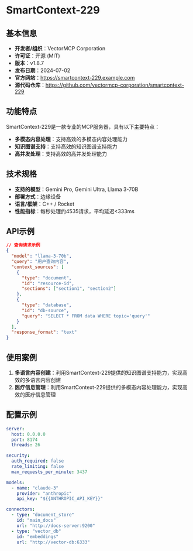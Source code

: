 # SmartContext-229

## 基本信息

- **开发者/组织**：VectorMCP Corporation
- **许可证**：开源 (MIT)
- **版本**：v1.8.7
- **发布日期**：2024-07-02
- **官方网站**：https://smartcontext-229.example.com
- **源代码仓库**：https://github.com/vectormcp-corporation/smartcontext-229

## 功能特点

SmartContext-229是一款专业的MCP服务器，具有以下主要特点：

- **多模态内容处理**：支持高效的多模态内容处理能力
- **知识图谱支持**：支持高效的知识图谱支持能力
- **高并发处理**：支持高效的高并发处理能力


## 技术规格

- **支持的模型**：Gemini Pro, Gemini Ultra, Llama 3-70B
- **部署方式**：边缘设备
- **语言/框架**：C++ / Rocket
- **性能指标**：每秒处理约4535请求，平均延迟<333ms

## API示例

```json
// 查询请求示例
{
  "model": "llama-3-70b",
  "query": "用户查询内容",
  "context_sources": [
    {
      "type": "document",
      "id": "resource-id",
      "sections": ["section1", "section2"]
    },
    {
      "type": "database",
      "id": "db-source",
      "query": "SELECT * FROM data WHERE topic='query'"
    }
  ],
  "response_format": "text"
}
```

## 使用案例

1. **多语言内容创建**：利用SmartContext-229提供的知识图谱支持能力，实现高效的多语言内容创建
2. **医疗信息管理**：利用SmartContext-229提供的多模态内容处理能力，实现高效的医疗信息管理


## 配置示例

```yaml
server:
  host: 0.0.0.0
  port: 8174
  threads: 26

security:
  auth_required: false
  rate_limiting: false
  max_requests_per_minute: 3437

models:
  - name: "claude-3"
    provider: "anthropic"
    api_key: "${{ANTHROPIC_API_KEY}}"

connectors:
  - type: "document_store"
    id: "main_docs"
    url: "http://docs-server:9200"
  - type: "vector_db"
    id: "embeddings"
    url: "http://vector-db:6333"
```